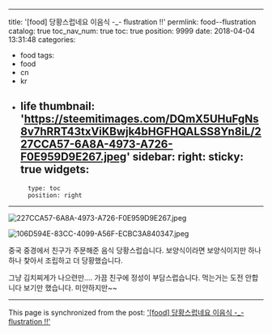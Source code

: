 
---
title: '[food]  당황스럽네요 이음식  -_-  flustration !!'
permlink: food--flustration
catalog: true
toc_nav_num: true
toc: true
position: 9999
date: 2018-04-04 13:31:48
categories:
- food
tags:
- food
- cn
- kr
- life
thumbnail: 'https://steemitimages.com/DQmX5UHuFgNs8v7hRRT43txViKBwjk4bHGFHQALSS8Yn8iL/227CCA57-6A8A-4973-A726-F0E959D9E267.jpeg'
sidebar:
    right:
        sticky: true
widgets:
    -
        type: toc
        position: right
---


![227CCA57-6A8A-4973-A726-F0E959D9E267.jpeg](https://steemitimages.com/DQmX5UHuFgNs8v7hRRT43txViKBwjk4bHGFHQALSS8Yn8iL/227CCA57-6A8A-4973-A726-F0E959D9E267.jpeg)

![106D594E-83CC-4099-A56F-ECBC3A840347.jpeg](https://steemitimages.com/DQmQ8Ck3gQKmRnH375zV7dSWWVF44MVL9hoMjLQMLyoz8VK/106D594E-83CC-4099-A56F-ECBC3A840347.jpeg)

중국 중경에서 친구가 주문해준 음식
당황스럽습니다. 보양식이라면 보양식이지만
하나하나 찿아서 조립하고 더 당황했습니다.

그냥 김치찌게가 나으련만....
가끔 친구에 정성이 부담스럽습니다.
먹는거는 도전 안합니다
보기만 했습니다.  미얀하지만~~

- - -

This page is synchronized from the post: ['[food]  당황스럽네요 이음식  -_-  flustration !!'](https://steemit.com/@kibumh/food--flustration)
